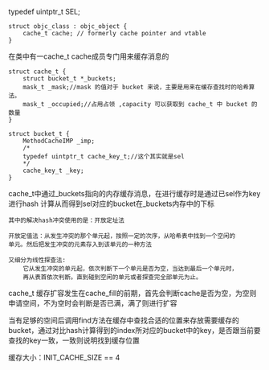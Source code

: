 
typedef uintptr_t SEL;

```
struct objc_class : objc_object {
    cache_t cache; // formerly cache pointer and vtable
}
```
在类中有一cache_t cache成员专门用来缓存消息的

```
struct cache_t {
    struct bucket_t *_buckets;
    mask_t _mask;//mask 的值对于 bucket 来说，主要是用来在缓存查找时的哈希算法。
    mask_t _occupied;//占用占领 ,capacity 可以获取到 cache_t 中 bucket 的数量
}
```

```
struct bucket_t {
    MethodCacheIMP _imp;
    /*
    typedef uintptr_t cache_key_t;//这个其实就是sel
    */
    cache_key_t _key;
}
```

cache_t中通过_buckets指向的内存缓存消息，在进行缓存时是通过已sel作为key进行hash
计算从而得到sel对应的bucket在_buckets内存中的下标

	其中的解决hash冲突使用的是：开放定址法
	
	开放定值法：从发生冲突的那个单元起，按照一定的次序，从哈希表中找到一个空闲的
	单元。然后把发生冲突的元素存入到该单元的一种方法

	又细分为线性探查法:
		它从发生冲突的单元起，依次判断下一个单元是否为空，当达到最后一个单元时，
		再从表首依次判断。直到碰到空闲的单元或者探查完全部单元为止。
		
cache_t 缓存扩容发生在cache_fill的前期，首先会判断cache是否为空，为空则申请空间，不为空时会判断是否已满，满了则进行扩容

当有足够的空间后调用find方法在缓存中查找合适的位置来存放需要缓存的bucket，通过对比hash计算得到的index所对应的bucket中的key，是否跟当前要查找的key一致，一致则说明找到缓存位置

缓存大小：INIT_CACHE_SIZE == 4